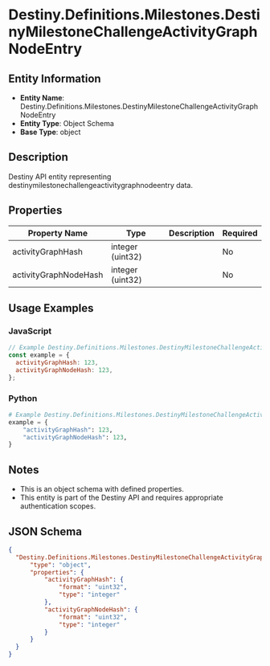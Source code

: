 # Destiny.Definitions.Milestones.DestinyMilestoneChallengeActivityGraphNodeEntry

## Entity Information
- **Entity Name**: Destiny.Definitions.Milestones.DestinyMilestoneChallengeActivityGraphNodeEntry
- **Entity Type**: Object Schema
- **Base Type**: object

## Description
Destiny API entity representing destinymilestonechallengeactivitygraphnodeentry data.

## Properties

| Property Name | Type | Description | Required |
|---------------|------|-------------|----------|
| activityGraphHash | integer (uint32) |  | No |
| activityGraphNodeHash | integer (uint32) |  | No |

## Usage Examples

### JavaScript
```javascript
// Example Destiny.Definitions.Milestones.DestinyMilestoneChallengeActivityGraphNodeEntry object
const example = {
  activityGraphHash: 123,
  activityGraphNodeHash: 123,
};
```

### Python
```python
# Example Destiny.Definitions.Milestones.DestinyMilestoneChallengeActivityGraphNodeEntry object
example = {
    "activityGraphHash": 123,
    "activityGraphNodeHash": 123,
}
```

## Notes
- This is an object schema with defined properties.
- This entity is part of the Destiny API and requires appropriate authentication scopes.

## JSON Schema
```json
{
  "Destiny.Definitions.Milestones.DestinyMilestoneChallengeActivityGraphNodeEntry":   {
      "type": "object",
      "properties": {
          "activityGraphHash": {
              "format": "uint32",
              "type": "integer"
          },
          "activityGraphNodeHash": {
              "format": "uint32",
              "type": "integer"
          }
      }
  }
}
```
